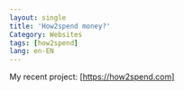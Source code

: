 ```yaml
---
layout: single
title: 'How2spend money?'
Category: Websites
tags: [how2spend]
lang: en-EN
---
```

My recent project:
[https://how2spend.com]
